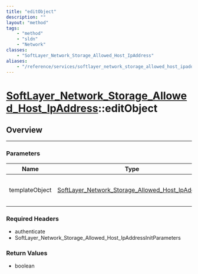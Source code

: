```yaml
---
title: "editObject"
description: ""
layout: "method"
tags:
    - "method"
    - "sldn"
    - "Network"
classes:
    - "SoftLayer_Network_Storage_Allowed_Host_IpAddress"
aliases:
    - "/reference/services/softlayer_network_storage_allowed_host_ipaddress/editObject"
---
```

# [SoftLayer_Network_Storage_Allowed_Host_IpAddress](/reference/services/SoftLayer_Network_Storage_Allowed_Host_IpAddress)::editObject





## Overview 


-----

### Parameters 
|Name | Type | Description |
| --- | --- | --- |
|templateObject| <a href='/reference/datatypes/SoftLayer_Network_Storage_Allowed_Host_IpAddress'>SoftLayer_Network_Storage_Allowed_Host_IpAddress </a>| A skeleton SoftLayer_Network_Storage_Allowed_Host_IpAddress object with only the properties defined that you wish to change. Unchanged properties are left alone.|


### Required Headers
* authenticate
* SoftLayer_Network_Storage_Allowed_Host_IpAddressInitParameters


### Return Values
* boolean




